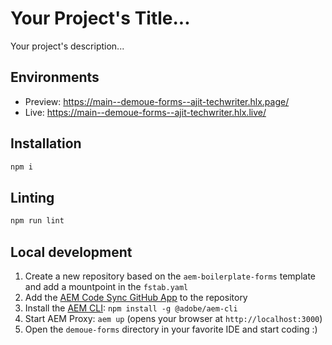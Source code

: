 # Your Project's Title...
Your project's description...

## Environments
- Preview: https://main--demoue-forms--ajit-techwriter.hlx.page/
- Live: https://main--demoue-forms--ajit-techwriter.hlx.live/

## Installation

```sh
npm i
```

## Linting

```sh
npm run lint
```

## Local development

1. Create a new repository based on the `aem-boilerplate-forms` template and add a mountpoint in the `fstab.yaml`
1. Add the [AEM Code Sync GitHub App](https://github.com/apps/aem-code-sync) to the repository
1. Install the [AEM CLI](https://github.com/adobe/helix-cli): `npm install -g @adobe/aem-cli`
1. Start AEM Proxy: `aem up` (opens your browser at `http://localhost:3000`)
1. Open the `demoue-forms` directory in your favorite IDE and start coding :)
